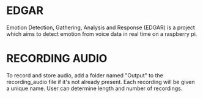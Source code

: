 # EDGAR
Emotion Detection, Gathering, Analysis and Response (EDGAR) is a project which aims to detect emotion from voice data in real time on a raspberry pi.

# RECORDING AUDIO
To record and store audio, add a folder named "Output" to the recording_audio file if it's not already present. Each recording will be given a unique name. User can determine length and number of recordings.

